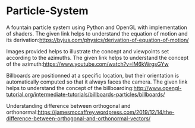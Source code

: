 # Particle-System

A fountain particle system using Python and OpenGL with implementation of shaders.
The given link helps to understand the equation of motion and its derivation:https://byjus.com/physics/derivation-of-equation-of-motion/

Images provided helps to illustrate the concept and viewpoints set according to the azimuths.
The given link helps to understand the concept of the azimuth:https://www.youtube.com/watch?v=lM6kWrgsGYw

Billboards are positionned at a specific location, but their orientation is automatically computed so that it always faces the camera.
The given link helps to understand the concept of the billboarding:http://www.opengl-tutorial.org/intermediate-tutorials/billboards-particles/billboards/

Understanding difference between orthogonal and orthonormal:https://jamesmccaffrey.wordpress.com/2019/12/14/the-difference-between-orthogonal-and-orthonormal-vectors/
